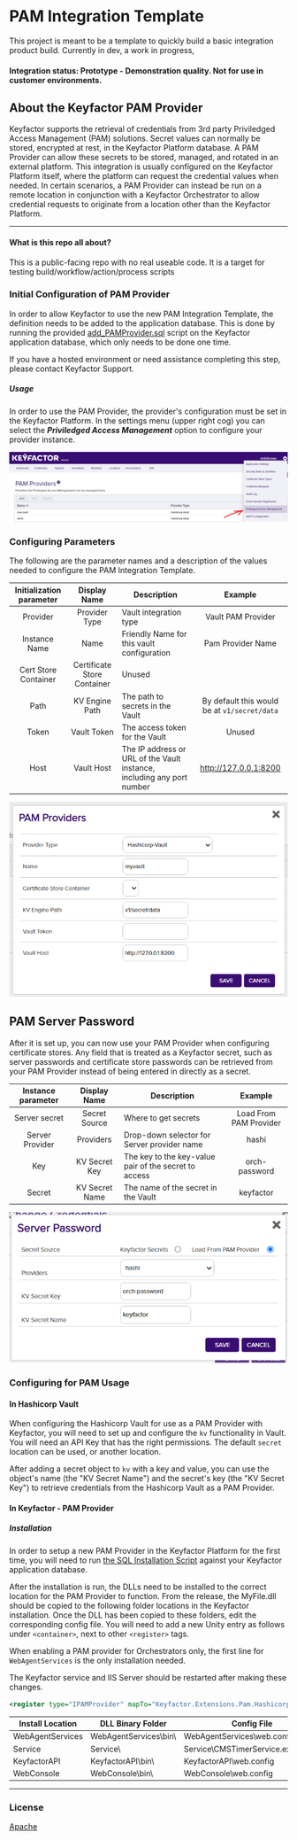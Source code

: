 # PAM Integration Template

This project is meant to be a template to quickly build a basic integration product build. Currently in dev, a work in progress,

#### Integration status: Prototype - Demonstration quality. Not for use in customer environments.

## About the Keyfactor PAM Provider

Keyfactor supports the retrieval of credentials from 3rd party Priviledged Access Management (PAM) solutions. Secret values can normally be stored, encrypted at rest, in the Keyfactor Platform database. A PAM Provider can allow these secrets to be stored, managed, and rotated in an external platform. This integration is usually configured on the Keyfactor Platform itself, where the platform can request the credential values when needed. In certain scenarios, a PAM Provider can instead be run on a remote location in conjunction with a Keyfactor Orchestrator to allow credential requests to originate from a location other than the Keyfactor Platform.

---




#### What is this repo all about?

This is a public-facing repo with no real useable code. It is a target for testing build/workflow/action/process scripts


### Initial Configuration of PAM Provider
In order to allow Keyfactor to use the new PAM Integration Template, the definition needs to be added to the application database.
This is done by running the provided [add_PAMProvider.sql](./add_PAMProvider.sql) script on the Keyfactor application database, which only needs to be done one time.

If you have a hosted environment or need assistance completing this step, please contact Keyfactor Support.

##### Usage
In order to use the PAM Provider, the provider's configuration must be set in the Keyfactor Platform. In the settings menu (upper right cog) you can select the ___Priviledged Access Management___ option to configure your provider instance.

![](images/setting.png)

### Configuring Parameters
The following are the parameter names and a description of the values needed to configure the PAM Integration Template.

| Initialization parameter | Display Name | Description | Example | 
| :---: | :---: | --- | :---: | 
| Provider | Provider Type | Vault integration type | Vault PAM Provider |
| Instance Name | Name | Friendly Name for this vault configuration | Pam Provider Name |
| Cert Store Container | Certificate Store Container | Unused |
| Path | KV Engine Path | The path to secrets in the Vault | By default this would be at `v1/secret/data` |
| Token | Vault Token | The access token for the Vault | Unused |
| Host | Vault Host | The IP address or URL of the Vault instance, including any port number | http://127.0.0.1:8200  |

![](images/config.png)


## PAM Server Password 
After it is set up, you can now use your PAM Provider when configuring certificate stores. Any field that is treated as a Keyfactor secret, such as server passwords and certificate store passwords can be retrieved from your PAM Provider instead of being entered in directly as a secret.

| Instance parameter | Display Name | Description | Example | 
| :---: | :---: | --- | :---: | 
| Server secret | Secret Source | Where to get secrets | Load From PAM Provider |
| Server Provider | Providers | Drop-down selector for Server provider name | hashi |
| Key | KV Secret Key | The key to the key-value pair of the secret to access | orch-password  |
| Secret | KV Secret Name | The name of the secret in the Vault | keyfactor |

![](images/password.png)


### Configuring for PAM Usage
#### In Hashicorp Vault
When configuring the Hashicorp Vault for use as a PAM Provider with Keyfactor, you will need to set up and configure the `kv` functionality in Vault. You will need an API Key that has the right permissions. The default `secret` location can be used, or another location.

After adding a secret object to `kv` with a key and value, you can use the object's name (the "KV Secret Name") and the secret's key (the "KV Secret Key") to retrieve credentials from the Hashicorp Vault as a PAM Provider.

#### In Keyfactor - PAM Provider
##### Installation
In order to setup a new PAM Provider in the Keyfactor Platform for the first time, you will need to run [the SQL Installation Script](./add_PAMProvider.sql) against your Keyfactor application database.

After the installation is run, the DLLs need to be installed to the correct location for the PAM Provider to function. From the release, the MyFile.dll should be copied to the following folder locations in the Keyfactor installation. Once the DLL has been copied to these folders, edit the corresponding config file. You will need to add a new Unity entry as follows under `<container>`, next to other `<register>` tags.

When enabling a PAM provider for Orchestrators only, the first line for `WebAgentServices` is the only installation needed.

The Keyfactor service and IIS Server should be restarted after making these changes.

```xml
<register type="IPAMProvider" mapTo="Keyfactor.Extensions.Pam.Hashicorp.VaultPAM, hashicorp-vault-pam" name="Hashicorp-Vault" />
```

| Install Location | DLL Binary Folder | Config File |
| --- | --- | --- |
| WebAgentServices | WebAgentServices\bin\ | WebAgentServices\web.config |
| Service | Service\ | Service\CMSTimerService.exe.config |
| KeyfactorAPI | KeyfactorAPI\bin\ | KeyfactorAPI\web.config |
| WebConsole | WebConsole\bin\ | WebConsole\web.config |


---


### License
[Apache](https://apache.org/licenses/LICENSE-2.0)

